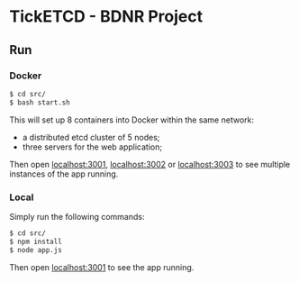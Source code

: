# TickETCD - BDNR Project

## Run

### Docker

```bash
$ cd src/
$ bash start.sh
```

This will set up 8 containers into Docker within the same network:

- a distributed etcd cluster of 5 nodes;
- three servers for the web application;

Then open [localhost:3001](http://localhost:3001), [localhost:3002](http://localhost:3002) or [localhost:3003](http://localhost:3003) to see multiple instances of the app running.

### Local

Simply run the following commands:

```bash
$ cd src/
$ npm install
$ node app.js
```

Then open [localhost:3001](http://localhost:3001) to see the app running.